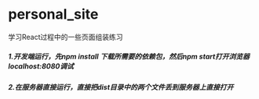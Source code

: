 # personal_site
学习React过程中的一些页面组装练习

##### 1.开发端运行，先npm install 下载所需要的依赖包，然后npm start打开浏览器localhost:8080调试
##### 2.在服务器直接运行，直接把dist目录中的两个文件丢到服务器上直接打开

